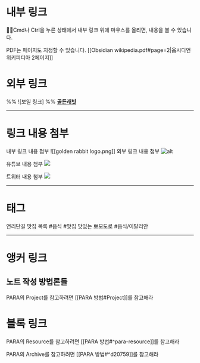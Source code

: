 # 내부 링크
Cmd나 Ctrl을 누른 상태에서 내부 링크 위에 마우스를 올리면, 내용을 볼 수 있습니다.

PDF는 페이지도 지정할 수 있습니다.
[[Obsidian wikipedia.pdf#page=2|옵시디언 위키피디아 2페이지]]

# 외부 링크
%% ![보일 링크] %%
**[골든래빗](https://goldenrabbit.co.kr/)**

---

# 링크 내용 첨부
내부 링크 내용 첨부
![[golden rabbit logo.png]]
외부 링크 내용 첨부
![alt](https://goldenrabbit.co.kr/wp-content/uploads/2020/10/GOLDEN-RABBIT_LOGO_2line-e1633315563812.png)


유튜브 내용 첨부
![](https://www.youtube.com/watch?v=lkRQuMIbFYc)

트위터 내용 첨부
![](https://twitter.com/iamjustsian/status/1756641371186966533)

---

# 태그

연리단길 맛집 목록 #음식 #맛집
맛있는 뽀모도로 #음식/이탈리안

---

# 앵커 링크

## 노트 작성 방법론들
PARA의 Project를 참고하려면 [[PARA 방법#Project]]를 참고해라


# 블록 링크
PARA의 Resource를 참고하려면 [[PARA 방법#^para-resource]]를 참고해라

PARA의 Archive를 참고하려면 [[PARA 방법#^d20759]]를 참고해라